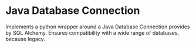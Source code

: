 # Java Database Connection

Implements a python wrapper around a Java Database Connection provides by SQL Alchemy.
Ensures compatibility with a wide range of databases, because legacy.
